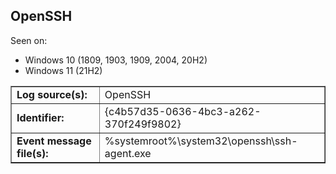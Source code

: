 ## OpenSSH

Seen on:
* Windows 10 (1809, 1903, 1909, 2004, 20H2)
* Windows 11 (21H2)

<table border="1" class="docutils">
  <tbody>
    <tr>
      <td><b>Log source(s):</b></td>
      <td>OpenSSH</td>
    </tr>
    <tr>
      <td><b>Identifier:</b></td>
      <td>{c4b57d35-0636-4bc3-a262-370f249f9802}</td>
    </tr>
    <tr>
      <td><b>Event message file(s):</b></td>
      <td>%systemroot%\system32\openssh\ssh-agent.exe</td>
    </tr>
  </tbody>
</table>

&nbsp;

